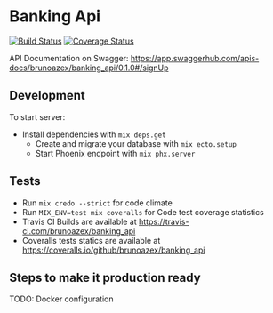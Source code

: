 # Banking Api

[![Build Status](https://travis-ci.com/brunoazex/banking_api.svg?branch=master)](https://travis-ci.com/brunoazex/banking_api)
[![Coverage Status](https://coveralls.io/repos/github/brunoazex/banking_api/badge.svg?branch=master)](https://coveralls.io/github/brunoazex/banking_api?branch=master)

API Documentation on Swagger: <https://app.swaggerhub.com/apis-docs/brunoazex/banking_api/0.1.0#/signUp>

## Development

To start server:

* Install dependencies with `mix deps.get`
  * Create and migrate your database with `mix ecto.setup`
  * Start Phoenix endpoint with `mix phx.server`
  
## Tests

* Run `mix credo --strict` for code climate
* Run `MIX_ENV=test mix coveralls` for Code test coverage statistics
* Travis CI Builds are available at <https://travis-ci.com/brunoazex/banking_api>
* Coveralls tests statics are available at <https://coveralls.io/github/brunoazex/banking_api>

## Steps to make it production ready

TODO: Docker configuration
